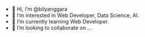 - 👋 Hi, I’m @bilyanggara
- 👀 I’m interested in Web Developer, Data Science, AI.
- 🌱 I’m currently learning Web Developer.
- 💞️ I’m looking to collaborate on ...

<!---
bilyanggara/bilyanggara is a ✨ special ✨ repository because its `README.md` (this file) appears on your GitHub profile.
You can click the Preview link to take a look at your changes.
--->
